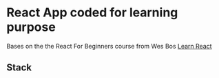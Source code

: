 # React App coded for learning purpose

Bases on the the React For Beginners course from Wes Bos <a href="https://ReactForBeginners.com/">Learn React</a>

## Stack
